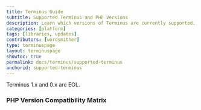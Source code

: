 ```yaml
---
title: Terminus Guide
subtitle: Supported Terminus and PHP Versions
description: Learn which versions of Terminus are currently supported.
categories: [platform]
tags: [libraries, updates]
contributors: [wordsmither]
type: terminuspage
layout: terminuspage
showtoc: true
permalink: docs/terminus/supported-terminus
anchorid: supported-terminus
---
```


<Partial file="terminus-guide/eol.md" />

<Alert title="Note" type="info" >

Terminus 1.x and 0.x are EOL.

</Alert>

### PHP Version Compatibility Matrix

<Partial file="terminus-guide/php.md" />

